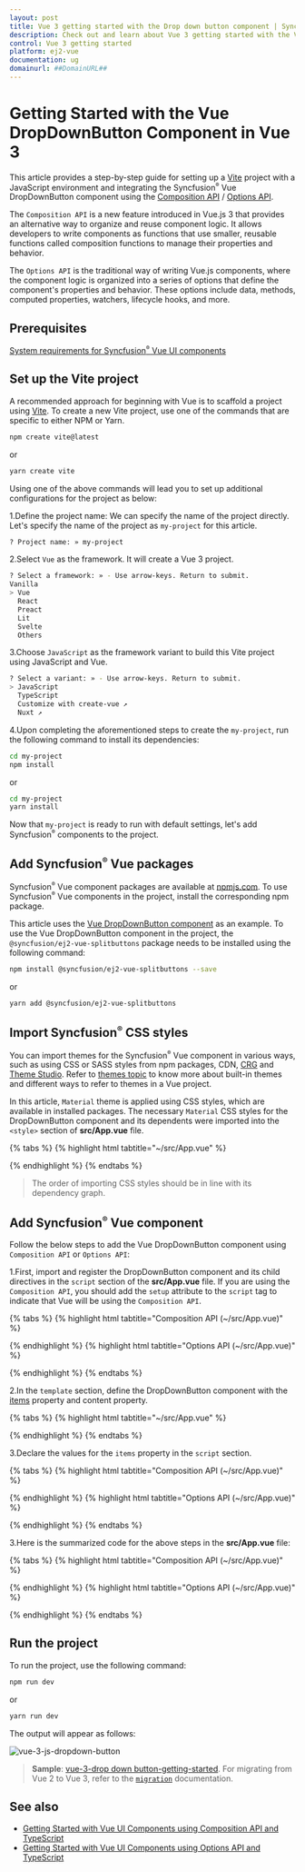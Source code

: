 ```yaml
---
layout: post
title: Vue 3 getting started with the Drop down button component | Syncfusion
description: Check out and learn about Vue 3 getting started with the Vue Drop down button component of Syncfusion Essential JS 2 and more details.
control: Vue 3 getting started
platform: ej2-vue
documentation: ug
domainurl: ##DomainURL##
---
```


# Getting Started with the Vue DropDownButton Component in Vue 3

This article provides a step-by-step guide for setting up a [Vite](https://vitejs.dev/) project with a JavaScript environment and integrating the Syncfusion<sup style="font-size:70%">&reg;</sup> Vue DropDownButton component using the [Composition API](https://vuejs.org/guide/introduction.html#composition-api) / [Options API](https://vuejs.org/guide/introduction.html#options-api).

The `Composition API` is a new feature introduced in Vue.js 3 that provides an alternative way to organize and reuse component logic. It allows developers to write components as functions that use smaller, reusable functions called composition functions to manage their properties and behavior.

The `Options API` is the traditional way of writing Vue.js components, where the component logic is organized into a series of options that define the component's properties and behavior. These options include data, methods, computed properties, watchers, lifecycle hooks, and more.

## Prerequisites

[System requirements for Syncfusion<sup style="font-size:70%">&reg;</sup> Vue UI components](https://ej2.syncfusion.com/vue/documentation/system-requirements/)

## Set up the Vite project

A recommended approach for beginning with Vue is to scaffold a project using [Vite](https://vitejs.dev/). To create a new Vite project, use one of the commands that are specific to either NPM or Yarn.

```bash
npm create vite@latest
```

or

```bash
yarn create vite
```

Using one of the above commands will lead you to set up additional configurations for the project as below:

1.Define the project name: We can specify the name of the project directly. Let's specify the name of the project as `my-project` for this article.

```bash
? Project name: » my-project
```

2.Select `Vue` as the framework. It will create a Vue 3 project.

```bash
? Select a framework: » - Use arrow-keys. Return to submit.
Vanilla
> Vue
  React
  Preact
  Lit
  Svelte
  Others
```

3.Choose `JavaScript` as the framework variant to build this Vite project using JavaScript and Vue.

```bash
? Select a variant: » - Use arrow-keys. Return to submit.
> JavaScript
  TypeScript
  Customize with create-vue ↗
  Nuxt ↗
```

4.Upon completing the aforementioned steps to create the `my-project`, run the following command to install its dependencies:

```bash
cd my-project
npm install
```

or

```bash
cd my-project
yarn install
```

Now that `my-project` is ready to run with default settings, let's add Syncfusion<sup style="font-size:70%">&reg;</sup> components to the project.

## Add Syncfusion<sup style="font-size:70%">&reg;</sup> Vue packages

Syncfusion<sup style="font-size:70%">&reg;</sup> Vue component packages are available at [npmjs.com](https://www.npmjs.com/search?q=ej2-vue). To use Syncfusion<sup style="font-size:70%">&reg;</sup> Vue components in the project, install the corresponding npm package.

This article uses the [Vue DropDownButton component](https://www.syncfusion.com/vue-components/vue-split-button) as an example. To use the Vue DropDownButton component in the project, the `@syncfusion/ej2-vue-splitbuttons` package needs to be installed using the following command:

```bash
npm install @syncfusion/ej2-vue-splitbuttons --save
```

or

```bash
yarn add @syncfusion/ej2-vue-splitbuttons
```

## Import Syncfusion<sup style="font-size:70%">&reg;</sup> CSS styles

You can import themes for the Syncfusion<sup style="font-size:70%">&reg;</sup> Vue component in various ways, such as using CSS or SASS styles from npm packages, CDN, [CRG](https://ej2.syncfusion.com/javascript/documentation/common/custom-resource-generator/) and [Theme Studio](https://ej2.syncfusion.com/vue/documentation/appearance/theme-studio/). Refer to [themes topic](https://ej2.syncfusion.com/vue/documentation/appearance/theme/) to know more about built-in themes and different ways to refer to themes in a Vue project.

In this article, `Material` theme is applied using CSS styles, which are available in installed packages. The necessary `Material` CSS styles for the DropDownButton component and its dependents were imported into the `<style>` section of **src/App.vue** file.

{% tabs %}
{% highlight html tabtitle="~/src/App.vue" %}

<style>
    @import '../node_modules/@syncfusion/ej2-base/styles/material.css';
    @import '../node_modules/@syncfusion/ej2-buttons/styles/material.css';
    @import '../node_modules/@syncfusion/ej2-popups/styles/material.css';
    @import '../node_modules/@syncfusion/ej2-splitbuttons/styles/material.css';
</style>

{% endhighlight %}
{% endtabs %}

> The order of importing CSS styles should be in line with its dependency graph.
## Add Syncfusion<sup style="font-size:70%">&reg;</sup> Vue component

Follow the below steps to add the Vue DropDownButton component using `Composition API` or `Options API`:

  1.First, import and register the DropDownButton component and its child directives in the `script` section of the **src/App.vue** file. If you are using the `Composition API`, you should add the `setup` attribute to the `script` tag to indicate that Vue will be using the `Composition API`.

{% tabs %}
{% highlight html tabtitle="Composition API (~/src/App.vue)" %}

<script setup>
 import { DropDownButtonComponent as EjsDropDownButton } from "@syncfusion/ej2-vue-splitbuttons";
</script>

{% endhighlight %}
{% highlight html tabtitle="Options API (~/src/App.vue)" %}

<script>
import { DropDownButtonComponent } from "@syncfusion/ej2-vue-splitbuttons";
//Component registration
export default {
  name: "App",
  components: {
    "ejs-dropdownbutton": DropDownButtonComponent
  }
}
</script>

{% endhighlight %}
{% endtabs %}

2.In the `template` section, define the DropDownButton component with the [items](https://helpej2.syncfusion.com/vue/documentation/api/drop-down-button/#items) property and content property.

{% tabs %}
{% highlight html tabtitle="~/src/App.vue" %}

<template>
     <ejs-dropdownbutton :items='items' content="Paste"></ejs-dropdownbutton>
 </template>

{% endhighlight %}
{% endtabs %}

3.Declare the values for the `items` property in the `script` section.

{% tabs %}
{% highlight html tabtitle="Composition API (~/src/App.vue)" %}

<script setup>
const  items = [
{
    text: 'Cut'
},
{
    text: 'Copy'
},
{
    text: 'Paste'
}]         
</script>

{% endhighlight %}
{% highlight html tabtitle="Options API (~/src/App.vue)" %}

<script>
data() {
  return {
     items:[
        {
            text: 'Cut'
        },
        {
            text: 'Copy'
        },
        {
            text: 'Paste'
        }]
  };
}
</script>

{% endhighlight %}
{% endtabs %}

3.Here is the summarized code for the above steps in the **src/App.vue** file:

{% tabs %}
{% highlight html tabtitle="Composition API (~/src/App.vue)" %}

<template>
     <ejs-dropdownbutton :items='items' content="Paste"></ejs-dropdownbutton>
 </template>

<script setup>
import { DropDownButtonComponent as EjsDropDownButton } from "@syncfusion/ej2-vue-splitbuttons";
const  items:[
{
    text: 'Cut'
},
{
    text: 'Copy'
},
{
    text: 'Paste'
}] 
</script>

<style>
@import '../node_modules/@syncfusion/ej2-base/styles/material.css';
@import '../node_modules/@syncfusion/ej2-buttons/styles/material.css';
@import '../node_modules/@syncfusion/ej2-popups/styles/material.css';
@import '../node_modules/@syncfusion/ej2-splitbuttons/styles/material.css';
</style>

{% endhighlight %}
{% highlight html tabtitle="Options API (~/src/App.vue)" %}

 <template>
     <ejs-dropdownbutton :items='items'>Clipboard</ejs-dropdownbutton>
 </template>

 <script>
 import { DropDownButtonComponent } from "@syncfusion/ej2-vue-splitbuttons";

 export default {
     name: "App",
     components: {
       "ejs-dropdownbutton": DropDownButtonComponent
     },
     data () {
         return {
             items:[
             {
                 text: 'Cut'
             },
             {
                 text: 'Copy'
             },
             {
                 text: 'Paste'
             }]
         };
     }
 }
 </script>

 <style>
 @import '../node_modules/@syncfusion/ej2-base/styles/material.css';
 @import '../node_modules/@syncfusion/ej2-buttons/styles/material.css';
 @import '../node_modules/@syncfusion/ej2-popups/styles/material.css';
 @import '../node_modules/@syncfusion/ej2-splitbuttons/styles/material.css';
 </style>

{% endhighlight %}
{% endtabs %}

## Run the project

To run the project, use the following command:

```bash
npm run dev
```

or

```bash
yarn run dev
```

The output will appear as follows:

![vue-3-js-dropdown-button](images/vue-3-js-dropDownButton.PNG)

> **Sample**: [vue-3-drop down button-getting-started](https://github.com/SyncfusionExamples/EJ2-Vue3-gettingstarted).
For migrating from Vue 2 to Vue 3, refer to the [`migration`](https://ej2.syncfusion.com/vue/documentation/getting-started/vue3-tutorial/#migration-from-vue-2-to-vue-3) documentation.

## See also

* [Getting Started with Vue UI Components using Composition API and TypeScript](../getting-started/vue-3-ts-composition.md)
* [Getting Started with Vue UI Components using Options API and TypeScript](../getting-started/vue-3-ts-options.md)
